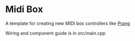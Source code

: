 # Midi Box

A template for creating new MIDI box controllers like [Prang](https://github.com/codewitch-honey-crisis/Prang)

Wiring and component guide is in src/main.cpp

